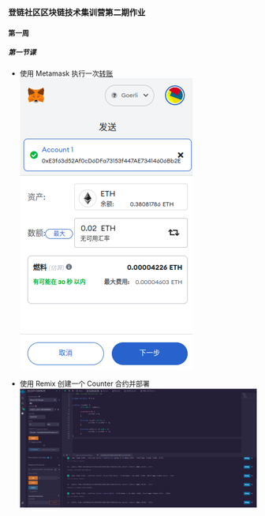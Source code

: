 
### 登链社区区块链技术集训营第二期作业

#### 第一周
##### 第一节课
- 使用 Metamask	执行一次[转账](https://goerli.etherscan.io/tx/0xb2f07a31ae2ed3311c5c61480f684113595357abe3b8b399d522b9e6029c89d2)
	![](./w1/w1_1/transaction.png)

- 使用 Remix 创建一个 Counter 合约并部署
	![](./w1/w1_1/deploy.png)
